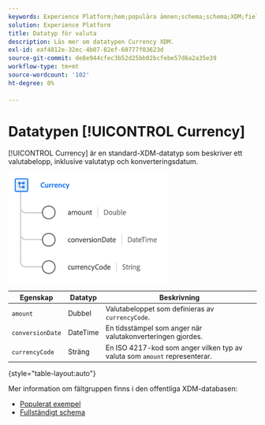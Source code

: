 ```yaml
---
keywords: Experience Platform;hem;populära ämnen;schema;schema;XDM;fields;schemas;schemas;scheman;enhet;datatyp;datatyp;datatyp;valuta;
solution: Experience Platform
title: Datatyp för valuta
description: Läs mer om datatypen Currency XDM.
exl-id: eaf4812e-32ec-4b07-82ef-60777f03623d
source-git-commit: de8e944cfec3b52d25bb02bcfebe57d6a2a35e39
workflow-type: tm+mt
source-wordcount: '102'
ht-degree: 0%

---
```


# Datatypen [!UICONTROL Currency]

[!UICONTROL Currency] är en standard-XDM-datatyp som beskriver ett valutabelopp, inklusive valutatyp och konverteringsdatum.

![](../images/data-types/currency.png)

| Egenskap | Datatyp | Beskrivning |
| --- | --- | --- |
| `amount` | Dubbel | Valutabeloppet som definieras av `currencyCode`. |
| `conversionDate` | DateTime | En tidsstämpel som anger när valutakonverteringen gjordes. |
| `currencyCode` | Sträng | En ISO 4217-kod som anger vilken typ av valuta som `amount` representerar. |

{style="table-layout:auto"}

Mer information om fältgruppen finns i den offentliga XDM-databasen:

* [Populerat exempel](https://github.com/adobe/xdm/blob/master/components/datatypes/currency.example.1.json)
* [Fullständigt schema](https://github.com/adobe/xdm/blob/master/components/datatypes/currency.schema.json)
